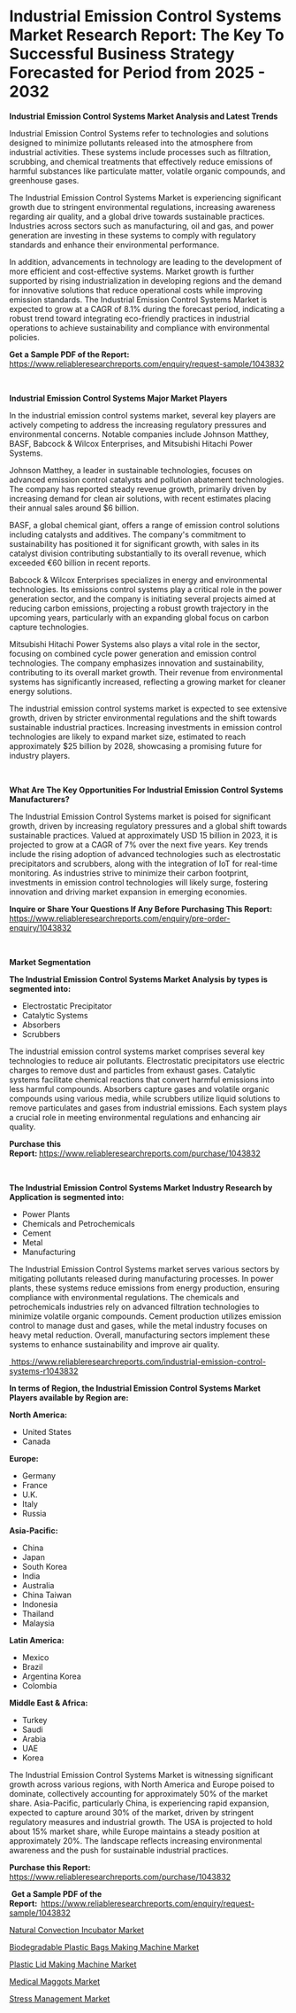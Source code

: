 <p><h1>Industrial Emission Control Systems Market Research Report: The Key To Successful Business Strategy Forecasted for Period from 2025 - 2032</h1></p><p><strong>Industrial Emission Control Systems Market Analysis and Latest Trends</strong></p>
<p><p>Industrial Emission Control Systems refer to technologies and solutions designed to minimize pollutants released into the atmosphere from industrial activities. These systems include processes such as filtration, scrubbing, and chemical treatments that effectively reduce emissions of harmful substances like particulate matter, volatile organic compounds, and greenhouse gases. </p><p>The Industrial Emission Control Systems Market is experiencing significant growth due to stringent environmental regulations, increasing awareness regarding air quality, and a global drive towards sustainable practices. Industries across sectors such as manufacturing, oil and gas, and power generation are investing in these systems to comply with regulatory standards and enhance their environmental performance. </p><p>In addition, advancements in technology are leading to the development of more efficient and cost-effective systems. Market growth is further supported by rising industrialization in developing regions and the demand for innovative solutions that reduce operational costs while improving emission standards. The Industrial Emission Control Systems Market is expected to grow at a CAGR of 8.1% during the forecast period, indicating a robust trend toward integrating eco-friendly practices in industrial operations to achieve sustainability and compliance with environmental policies.</p></p>
<p><strong>Get a Sample PDF of the Report:&nbsp;</strong> <a href="https://www.reliableresearchreports.com/enquiry/request-sample/1043832?utm_campaign=12&utm_medium=2&utm_source=Github&utm_content=ia&utm_term=08042025&utm_id=industrial-emission-control-systems">https://www.reliableresearchreports.com/enquiry/request-sample/1043832</a></p>
<p>&nbsp;</p>
<p><strong>Industrial Emission Control Systems Major Market Players</strong></p>
<p><p>In the industrial emission control systems market, several key players are actively competing to address the increasing regulatory pressures and environmental concerns. Notable companies include Johnson Matthey, BASF, Babcock & Wilcox Enterprises, and Mitsubishi Hitachi Power Systems.</p><p>Johnson Matthey, a leader in sustainable technologies, focuses on advanced emission control catalysts and pollution abatement technologies. The company has reported steady revenue growth, primarily driven by increasing demand for clean air solutions, with recent estimates placing their annual sales around $6 billion.</p><p>BASF, a global chemical giant, offers a range of emission control solutions including catalysts and additives. The company's commitment to sustainability has positioned it for significant growth, with sales in its catalyst division contributing substantially to its overall revenue, which exceeded €60 billion in recent reports.</p><p>Babcock & Wilcox Enterprises specializes in energy and environmental technologies. Its emissions control systems play a critical role in the power generation sector, and the company is initiating several projects aimed at reducing carbon emissions, projecting a robust growth trajectory in the upcoming years, particularly with an expanding global focus on carbon capture technologies.</p><p>Mitsubishi Hitachi Power Systems also plays a vital role in the sector, focusing on combined cycle power generation and emission control technologies. The company emphasizes innovation and sustainability, contributing to its overall market growth. Their revenue from environmental systems has significantly increased, reflecting a growing market for cleaner energy solutions.</p><p>The industrial emission control systems market is expected to see extensive growth, driven by stricter environmental regulations and the shift towards sustainable industrial practices. Increasing investments in emission control technologies are likely to expand market size, estimated to reach approximately $25 billion by 2028, showcasing a promising future for industry players.</p></p>
<p>&nbsp;</p>
<p><strong>What Are The Key Opportunities For Industrial Emission Control Systems Manufacturers?</strong></p>
<p><p>The Industrial Emission Control Systems market is poised for significant growth, driven by increasing regulatory pressures and a global shift towards sustainable practices. Valued at approximately USD 15 billion in 2023, it is projected to grow at a CAGR of 7% over the next five years. Key trends include the rising adoption of advanced technologies such as electrostatic precipitators and scrubbers, along with the integration of IoT for real-time monitoring. As industries strive to minimize their carbon footprint, investments in emission control technologies will likely surge, fostering innovation and driving market expansion in emerging economies.</p></p>
<p><strong>Inquire or Share Your Questions If Any Before Purchasing This Report:</strong> <a href="https://www.reliableresearchreports.com/enquiry/pre-order-enquiry/1043832?utm_campaign=12&utm_medium=2&utm_source=Github&utm_content=ia&utm_term=08042025&utm_id=industrial-emission-control-systems">https://www.reliableresearchreports.com/enquiry/pre-order-enquiry/1043832</a></p>
<p>&nbsp;</p>
<p><strong>Market Segmentation</strong></p>
<p><strong>The Industrial Emission Control Systems Market Analysis by types is segmented into:</strong></p>
<p><ul><li>Electrostatic Precipitator</li><li>Catalytic Systems</li><li>Absorbers</li><li>Scrubbers</li></ul></p>
<p><p>The industrial emission control systems market comprises several key technologies to reduce air pollutants. Electrostatic precipitators use electric charges to remove dust and particles from exhaust gases. Catalytic systems facilitate chemical reactions that convert harmful emissions into less harmful compounds. Absorbers capture gases and volatile organic compounds using various media, while scrubbers utilize liquid solutions to remove particulates and gases from industrial emissions. Each system plays a crucial role in meeting environmental regulations and enhancing air quality.</p></p>
<p><strong>Purchase this Report:&nbsp;</strong><a href="https://www.reliableresearchreports.com/purchase/1043832?utm_campaign=12&utm_medium=2&utm_source=Github&utm_content=ia&utm_term=08042025&utm_id=industrial-emission-control-systems">https://www.reliableresearchreports.com/purchase/1043832</a></p>
<p>&nbsp;</p>
<p><strong>The Industrial Emission Control Systems Market Industry Research by Application is segmented into:</strong></p>
<p><ul><li>Power Plants</li><li>Chemicals and Petrochemicals</li><li>Cement</li><li>Metal</li><li>Manufacturing</li></ul></p>
<p><p>The Industrial Emission Control Systems market serves various sectors by mitigating pollutants released during manufacturing processes. In power plants, these systems reduce emissions from energy production, ensuring compliance with environmental regulations. The chemicals and petrochemicals industries rely on advanced filtration technologies to minimize volatile organic compounds. Cement production utilizes emission control to manage dust and gases, while the metal industry focuses on heavy metal reduction. Overall, manufacturing sectors implement these systems to enhance sustainability and improve air quality.</p></p>
<p><a href="https://www.reliableresearchreports.com/industrial-emission-control-systems-r1043832?utm_campaign=12&utm_medium=2&utm_source=Github&utm_content=ia&utm_term=08042025&utm_id=industrial-emission-control-systems">&nbsp;https://www.reliableresearchreports.com/industrial-emission-control-systems-r1043832</a></p>
<p><strong>In terms of Region, the Industrial Emission Control Systems Market Players available by Region are:</strong></p>
<p>
    <p> <strong> North America: </strong>
        <ul>
            <li>United States</li>
            <li>Canada</li>
        </ul>
        </p> 
    <p> <strong> Europe: </strong>
        <ul>
            <li>Germany</li>
            <li>France</li>
            <li>U.K.</li>
            <li>Italy</li>
            <li>Russia</li>
        </ul>
        </p> 
    <p> <strong> Asia-Pacific: </strong>
        <ul>
            <li>China</li>
            <li>Japan</li>
            <li>South Korea</li>
            <li>India</li>
            <li>Australia</li>
            <li>China Taiwan</li>
            <li>Indonesia</li>
            <li>Thailand</li>
            <li>Malaysia</li>
        </ul>
        </p> 
    <p> <strong> Latin America: </strong>
        <ul>
            <li>Mexico</li>
            <li>Brazil</li>
            <li>Argentina Korea</li>
            <li>Colombia</li>
        </ul>
        </p> 
    <p> <strong> Middle East & Africa: </strong>
        <ul>
            <li>Turkey</li>
            <li>Saudi</li>
            <li>Arabia</li>
            <li>UAE</li>
            <li>Korea</li>
        </ul>
    </p>
    </p>
<p><p>The Industrial Emission Control Systems Market is witnessing significant growth across various regions, with North America and Europe poised to dominate, collectively accounting for approximately 50% of the market share. Asia-Pacific, particularly China, is experiencing rapid expansion, expected to capture around 30% of the market, driven by stringent regulatory measures and industrial growth. The USA is projected to hold about 15% market share, while Europe maintains a steady position at approximately 20%. The landscape reflects increasing environmental awareness and the push for sustainable industrial practices.</p></p>
<p><strong>Purchase this Report: </strong><a href="https://www.reliableresearchreports.com/purchase/1043832?utm_campaign=12&utm_medium=2&utm_source=Github&utm_content=ia&utm_term=08042025&utm_id=industrial-emission-control-systems">https://www.reliableresearchreports.com/purchase/1043832</a></p>
<p>&nbsp;<strong>Get a Sample PDF of the Report:&nbsp;&nbsp;</strong><a href="https://www.reliableresearchreports.com/enquiry/request-sample/1043832?utm_campaign=12&utm_medium=2&utm_source=Github&utm_content=ia&utm_term=08042025&utm_id=industrial-emission-control-systems">https://www.reliableresearchreports.com/enquiry/request-sample/1043832</a></p>
<p><strong></strong></p>
<p><p><a href="https://www.linkedin.com/pulse/natural-convection-incubator-market-forecast-key-omyze?utm_campaign=12&utm_medium=2&utm_source=Github&utm_content=ia&utm_term=08042025&utm_id=industrial-emission-control-systems">Natural Convection Incubator Market</a></p><p><a href="https://github.com/lamlebienz7j/Market-Research-Report-List-1/blob/main/biodegradable-plastic-bags-making-machine-market.md?utm_campaign=12&utm_medium=2&utm_source=Github&utm_content=ia&utm_term=08042025&utm_id=industrial-emission-control-systems">Biodegradable Plastic Bags Making Machine Market</a></p><p><a href="https://github.com/haajipauget/Market-Research-Report-List-1/blob/main/plastic-lid-making-machine-market.md?utm_campaign=12&utm_medium=2&utm_source=Github&utm_content=ia&utm_term=08042025&utm_id=industrial-emission-control-systems">Plastic Lid Making Machine Market</a></p><p><a href="https://www.linkedin.com/pulse/projecting-growth-medical-maggotsmarket-impact-analysis-xcbye?utm_campaign=12&utm_medium=2&utm_source=Github&utm_content=ia&utm_term=08042025&utm_id=industrial-emission-control-systems">Medical Maggots Market</a></p><p><a href="https://www.linkedin.com/pulse/stress-management-market-analysis-report-forecasts-trends-uwq4e?utm_campaign=12&utm_medium=2&utm_source=Github&utm_content=ia&utm_term=08042025&utm_id=industrial-emission-control-systems">Stress Management Market</a></p></p>